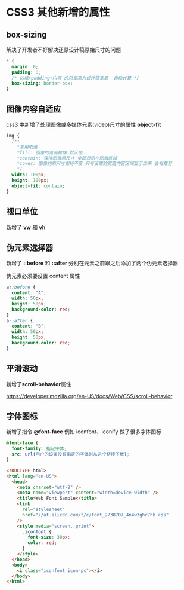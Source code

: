# CSS3 其他新增的属性

## box-sizing

解决了开发者不好解决还原设计稿原始尺寸的问题

```css
* {
  margin: 0;
  padding: 0;
  /* 边框+padding+内容 的总宽高为设计稿宽高  自动计算 */
  box-sizing: border-box;
}
```

## 图像内容自适应

css3 中新增了处理图像或多媒体元素(video)尺寸的属性 **object-fit**

```css
img {
  /**
    *常用取值：
    *fill: 图像的宽高拉伸 默认值
    *contain: 保持图像原尺寸 全部显示在图像区域
    *cover: 图像的原尺寸保持不变 只有设置的宽高内容区域显示出来 会有裁剪
    */
  width: 100px;
  height: 100px;
  object-fit: contain;
}
```

## 视口单位

新增了 **vw** 和 **vh**

## 伪元素选择器

新增了 **::before** 和 **::after** 分别在元素之前跟之后添加了两个伪元素选择器

伪元素必须要设置 content 属性

```css
a::before {
  content: "A";
  width: 50px;
  height: 50px;
  background-color: red;
}
a::after {
  content: "B";
  width: 50px;
  height: 50px;
  background-color: red;
}
```

## 平滑滚动

新增了**scroll-behavior**属性

https://developer.mozilla.org/en-US/docs/Web/CSS/scroll-behavior

## 字体图标

新增了指令 **@font-face**
例如 iconfont、iconify 做了很多字体图标

```css
@font-face {
  font-family: 指定字体;
  src: url(用户的设备没有指定的字体时从这个链接下载);
}
```

```html
<!DOCTYPE html>
<html lang="en-US">
  <head>
    <meta charset="utf-8" />
    <meta name="viewport" content="width=device-width" />
    <title>Web Font Sample</title>
    <link
      rel="stylesheet"
      href="//at.alicdn.com/t/c/font_2738707_4n4w3ghr7hh.css"
    />
    <style media="screen, print">
      .iconfont {
        font-size: 30px;
        color: red;
      }
    </style>
  </head>
  <body>
    <i class="iconfont icon-pc"></i>
  </body>
</html>
```
